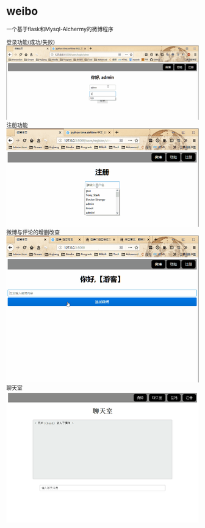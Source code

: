 # weibo
一个基于flask和Mysql-Alchermy的微博程序

登录功能(成功/失败)
![Login](login.gif)
注册功能
![register](register.gif)
微博与评论的增删改查
![main function](main.gif)
聊天室
![chat](chat.gif)

